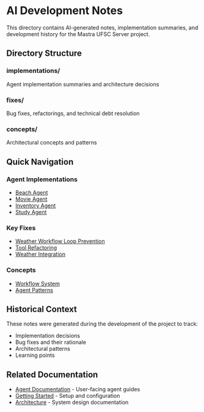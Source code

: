 # AI Development Notes

This directory contains AI-generated notes, implementation summaries, and development history for the Mastra UFSC Server project.

## Directory Structure

### implementations/
Agent implementation summaries and architecture decisions

### fixes/
Bug fixes, refactorings, and technical debt resolution

### concepts/
Architectural concepts and patterns

## Quick Navigation

### Agent Implementations
- [Beach Agent](./implementations/beach-agent.md)
- [Movie Agent](./implementations/movie-agent.md)
- [Inventory Agent](./implementations/inventory-agent.md)
- [Study Agent](./implementations/study-agent.md)

### Key Fixes
- [Weather Workflow Loop Prevention](./fixes/workflow-loop-prevention.md)
- [Tool Refactoring](./fixes/tool-refactor.md)
- [Weather Integration](./fixes/weather-integration.md)

### Concepts
- [Workflow System](./concepts/workflow-system.md)
- [Agent Patterns](./concepts/agent-patterns.md)

## Historical Context

These notes were generated during the development of the project to track:
- Implementation decisions
- Bug fixes and their rationale
- Architectural patterns
- Learning points

## Related Documentation

- [Agent Documentation](../../agents/) - User-facing agent guides
- [Getting Started](../../getting-started/) - Setup and configuration
- [Architecture](../../architecture/) - System design documentation

